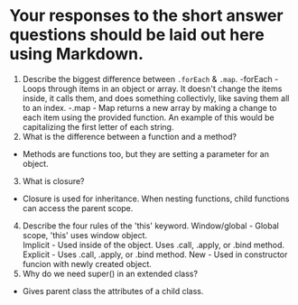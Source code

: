 # Your responses to the short answer questions should be laid out here using Markdown.
1. Describe the biggest difference between `.forEach` & `.map`.
-forEach - Loops through items in an object or array. It doesn't change the items inside, it calls them, and does something collectivly, like saving them all to an index. 
-.map - Map returns a new array by making a change to each item using the provided function. An example of this would be capitalizing the first letter of each string. 
2. What is the difference between a function and a method?
- Methods are functions too, but they are setting a parameter for an object. 
3. What is closure?
- Closure is used for inheritance. When nesting functions, child functions can access the parent scope. 
4. Describe the four rules of the 'this' keyword.
Window/global - Global scope, 'this' uses window object.  
Implicit - Used inside of the object. Uses .call, .apply, or .bind method. 
Explicit - Uses .call, .apply, or .bind method. 
New - Used in constructor funcion with newly created object. 
5. Why do we need super() in an extended class?
- Gives parent class the attributes of a child class. 

